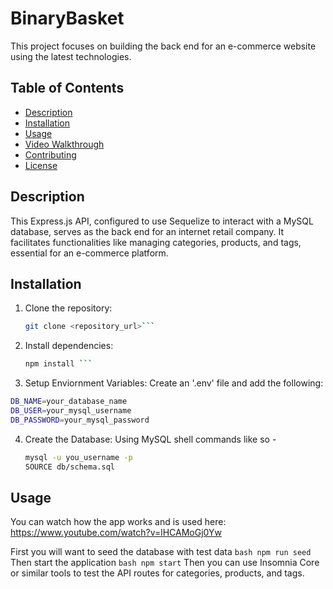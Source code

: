 # BinaryBasket

This project focuses on building the back end for an e-commerce website using the latest technologies.

## Table of Contents

- [Description](#description)
- [Installation](#installation)
- [Usage](#usage)
- [Video Walkthrough](#video-walkthrough)
- [Contributing](#contributing)
- [License](#license)

## Description

This Express.js API, configured to use Sequelize to interact with a MySQL database, serves as the back end for an internet retail company. It facilitates functionalities like managing categories, products, and tags, essential for an e-commerce platform.

## Installation

1. Clone the repository:
   ```bash
   git clone <repository_url>```
2. Install dependencies:
   ```bash
   npm install ```
3. Setup Enviornment Variables:
Create an '.env' file and add the following:
```bash
DB_NAME=your_database_name
DB_USER=your_mysql_username
DB_PASSWORD=your_mysql_password
```
4. Create the Database:
Using MySQL shell commands like so - 
   ```bash
   mysql -u you_username -p
   SOURCE db/schema.sql
   ```

## Usage

You can watch how the app works and is used here:  https://www.youtube.com/watch?v=lHCAMoGj0Yw

First you will want to seed the database with test data
```bash npm run seed```
Then start the application
```bash npm start```
Then you can use Insomnia Core or similar tools to test the API routes for categories, products, and tags.
